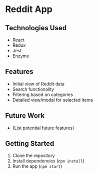 # Reddit App


## Technologies Used

- React
- Redux
- Jest
- Enzyme

## Features

- Initial view of Reddit data
- Search functionality
- Filtering based on categories
- Detailed view/modal for selected items

## Future Work

- (List potential future features)

## Getting Started

1. Clone the repository
2. Install dependencies (`npm install`)
3. Run the app (`npm start`)
